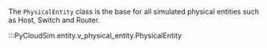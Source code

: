 The `PhysicalEntity` class is the base for all simulated physical entities such as Host, Switch and Router.

:::PyCloudSim.entity.v_physical_entity.PhysicalEntity